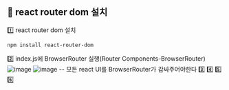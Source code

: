 ## 🤶 react router dom 설치

1️⃣ react router dom 설치
```
npm install react-router-dom
```
2️⃣ index.js에 BrowserRouter 실행(Router Components-BrowserRouter)
![image](https://github.com/gogoringhye/read/assets/145514996/be34c631-7bd9-4466-8bff-131b2610cb8a)
![image](https://github.com/gogoringhye/read/assets/145514996/19268759-4651-4b3c-8292-ac74a6ab673c)
-- 모든 react UI를 BrowserRouter가 감싸주어야한다
3️⃣
4️⃣
5️⃣
6️⃣



